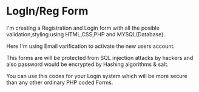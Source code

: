 # LogIn/Reg Form

I'm creating a Registration and Login form with all the posible validation,styling using HTML,CSS,PHP and MYSQL(Database).

Here I'm using Email varification to activate the new users account.

This forms are will be protected from SQL injection attacks by hackers and also password would be encrypted by Hashing algorithms & salt.

You can use this codes for your Login system which will be more secure than any other ordinary PHP coded Forms.
